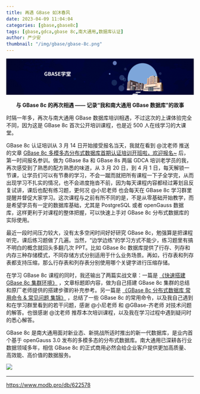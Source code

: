 ```yaml
---
title: 再遇 GBase 如沐春风
date: 2023-04-09 11:04:04
categories: [gbase,gbase8c]
tags: [gbase,gdca,gbase 8c,南大通用,数据库认证]
author: 严少安
thumbnail: "/img/gbase/gbase-8c.png"
---
```


![banner-xt.jpg](/img/gbase/banner-xt.jpg)


**<center>与 GBase 8c 的再次相遇
—— 记录“我和南大通用 GBase 数据库”的故事</center>**


时隔一年多，再次与南大通用 GBase 数据库培训相遇，不过这次的上课体验完全不同，因为这是 GBase 8c 首次公开培训课程，也是近 500 人在线学习的大课堂。

GBase 8c 认证培训从 3 月 14 日开始接受报名当天，我就在看到 @沈老师 推送的文章 [GBase 8c 多模多态分布式数据库首期认证培训开班啦，欢迎报名~](https://www.modb.pro/db/618667) 后，第一时间报名参训。做为 GBase 8a 和 GBase 8s 两届 GDCA 培训老学员的我，再次感受到了熟悉的配方熟悉的味道，从 3 月 20 日，到 4 月 1 日，每天解锁一节课，让学员们可以有节奏的学习，不会一蹴而就把所有课程一下子全学完，从而出现学习不扎实的情况，也不会进度拖沓不前，因为每天课程内容都经过筹划且反复试讲，课后也配有练习题，更何况 @小尼老师 也会每天在 GBase 8c 学习群里提醒并督促大家学习。这次课程与之前有所不同的是，不是从零基础开始教学，而是希望学员有一定的数据库基础，尤其是 PostgreSQL 或者 openGauss 数据库，这样更利于对课程的整体把握，可以快速上手对 GBase 8c 分布式数据库的实际使用。

最近一段时间压力较大，没有太多空闲时间好好研究 GBase 8c，勉强算是把课程听完，课后练习题做了几遍。当然，“边学边练”的学习方式不能少，练习题里有搞不明白的概念就回头多翻几次 PPT。比如 GBase 8c 数据库提供了行存、列存和内存三种存储模式，不同存储方式分别适用于什么业务场景。再如，行存表和列存表都支持压缩，那么行存表和列存表分别使用哪个关键字进行压缩存储。

在学习 GBase 8c 课程的同时，我还输出了两篇实战文章：一篇是 [《快速搭建 GBase 8c 集群环境》](https://www.modb.pro/db/618721) ，文章标题即内容，做为自己搭建 GBase 8c 集群的总结和原厂老师提供的搭建步骤的补充参考。另一篇是 [《GBase 8c 分布式数据库 常用命令 & 常见问题 集锦》](https://www.modb.pro/db/619360) ，总结了一些 GBase 8c 的常用命令，以及我自己遇到和在学习群里看到的若干问题，感谢 @小尼老师 和 @GBase-齐老师 对技术问题的解答。也很感谢 @沈老师 推荐本次培训课程，以及我在学习过程中遇到疑问时的悉心解答。

GBase 8c 是南大通用面对新业态、新挑战所适时推出的新一代数据库，是业内首个基于 openGauss 3.0 发布的多模多态的分布式数据库。南大通用已深耕各行业数据领域多年，相信 GBase 8c 的正式商用必然会给企业客户提供更加高质量、高效能、高价值的数据服务。

![](2023-04-09-01.png)


---
https://www.modb.pro/db/622578
